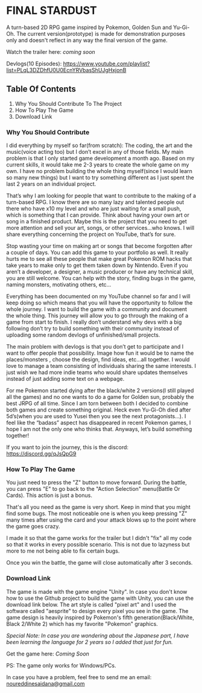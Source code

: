 # FINAL STARDUST
A turn-based 2D RPG game inspired by Pokemon, Golden Sun and Yu-Gi-Oh. The current version(prototype) is made for demonstration purposes only and doesn't reflect in any way the final version of the game. 

Watch the trailer here: *coming soon*

Devlogs(10 Episodes): https://www.youtube.com/playlist?list=PLqL3DZDhfU0U0EcnYRVbasShUJgHxjonB

## Table Of Contents 
1) Why You Should Contribute To The Project
2) How To Play The Game
3) Download Link

### Why You Should Contribute

I did everything by myself so far(from scratch): The coding, the art and the music(voice acting too) but I don’t excel in any of those fields. My main problem is that I only started game development a month ago. Based on my current skills, it would take me 2-3 years to create the whole game on my own. I have no problem building the whole thing myself(since I would learn so many new things) but I want to try something different as I just spent the last 2 years on an individual project.

That’s why I am looking for people that want to contribute to the making of a turn-based RPG. I know there are so many lazy and talented people out there who have x10 my level and who are just waiting for a small push, which is something that I can provide. Think about having your own art or song in a finished product. Maybe this is the project that you need to get more attention and sell your art, songs, or other services...who knows. I will share everything concerning the project on YouTube, that’s for sure. 

Stop wasting your time on making art or songs that become forgotten after a couple of days. You can add this game to your portfolio as well. It really hurts me to see all these people that make great Pokemon ROM hacks that take years to make only to get them taken down by Nintendo. Even if you aren’t a developer, a designer, a music producer or have any technical skill, you are still welcome. You can help with the story, finding bugs in the game, naming monsters, motivating others, etc…

Everything has been documented on my YouTube channel so far and I will keep doing so which means that you will have the opportunity to follow the whole journey. I want to build the game with a community and document the whole thing. This journey will allow you to go through the making of a game from start to finish. I really don’t understand why devs with a big following don’t try to build something with their community instead of uploading some random devlogs of unfinished/small projects. 

The main problem with devlogs is that you don’t get to participate and I want to offer people that possibility. Image how fun it would be to name the places/monsters , choose the design, find ideas, etc...all together. I would love to manage a team consisting of individuals sharing the same interests. I just wish we had more indie teams who would share updates themselves instead of just adding some text on a webpage.

For me Pokemon started dying after the black/white 2 versions(I still played all the games) and no one wants to do a game for Golden sun, probably the best JRPG of all time. Since I am torn between both I decided to combine both games and create something original. Heck even Yu-Gi-Oh died after 5d’s(when you are used to Yusei then you see the next protagonists…). I feel like the “badass” aspect has disappeared in recent Pokemon games, I hope I am not the only one who thinks that. Anyways, let’s build something together!

If you want to join the journey, this is the discord: https://discord.gg/qJsQpG9

### How To Play The Game

You just need to press the "Z" button to move forward. 
During the battle, you can press "E" to go back to the "Action Selection" menu(Battle Or Cards). This action is just a bonus. 

That's all you need as the game is very short. Keep in mind that you might find some bugs. The most noticeable one is when you keep pressing "Z" many times after using the card and your attack blows up to the point where the game goes crazy.

I made it so that the game works for the trailer but I didn't "fix" all my code so that it works in every possible scenario. This is not due to lazyness but more to me not being able to fix certain bugs. 

Once you win the battle, the game will close automatically after 3 seconds.

### Download Link

The game is made with the game engine "Unity". In case you don't know how to use the Github project to build the game with Unity, you can use the download link below. The art style is called "pixel art" and I used the software called "aesprite" to design every pixel you see in the game. The game design is heavily inspired by Pokemon's fifth generation(Black/White, Black 2/White 2) which has my favorite "Pokemon" graphics. 

*Special Note: In case you are wondering about the Japanese part, I have been learning the language for 2 years so I added that just for fun.* 

Get the game here: *Coming Soon*

PS: The game only works for Windows/PCs. 

In case you have a problem, feel free to send me an email: noureddinesaidana@gmail.com

